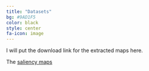 ```yaml
---
title: "Datasets"
bg: #9AD1F5
color: black
style: center
fa-icon: image
---
```


I will put the download link for the extracted maps here.

The [saliency maps](http://www.cvc.uab.es/?page_id=113)
